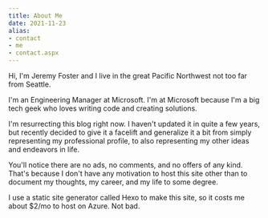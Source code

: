 ```yaml
---
title: About Me
date: 2021-11-23
alias:
- contact
- me
- contact.aspx
---
```


Hi, I'm Jeremy Foster and I live in the great Pacific Northwest not too far from Seattle.

I'm an Engineering Manager at Microsoft. I'm at Microsoft because I'm a big tech geek who loves writing code and creating solutions.

I'm resurrecting this blog right now. I haven't updated it in quite a few years, but recently decided to give it a facelift and generalize it a bit from simply representing my professional profile, to also representing my other ideas and endeavors in life.

You'll notice there are no ads, no comments, and no offers of any kind. That's because I don't have any motivation to host this site other than to document my thoughts, my career, and my life to some degree.

I use a static site generator called Hexo to make this site, so it costs me about $2/mo to host on Azure. Not bad.